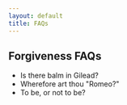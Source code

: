 ```yaml
---
layout: default
title: FAQs
---
```

<h2>Forgiveness FAQs</h2>
<ul>
  <li>Is there balm in Gilead?</li>
  <li>Wherefore art thou "Romeo?"</li>
  <li>To be, or not to be?</li>
</ul>
